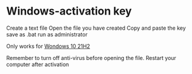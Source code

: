 # Windows-activation key
Create a text file
Open the file you have created
Copy and paste the key
save as .bat
run as administrator
<p>Only works for <a href="">Wondows 10 21H2</a></p>
Remember to turn off anti-virus before opening the file.
Restart your computer after activation

